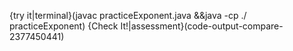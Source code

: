 

{try it|terminal}(javac practiceExponent.java &&java -cp ./ practiceExponent) 
{Check It!|assessment}(code-output-compare-2377450441)
